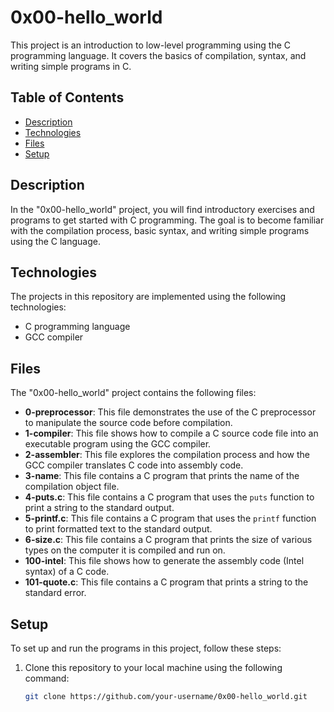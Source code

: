 # 0x00-hello_world

This project is an introduction to low-level programming using the C programming language. It covers the basics of compilation, syntax, and writing simple programs in C.

## Table of Contents

- [Description](#description)
- [Technologies](#technologies)
- [Files](#files)
- [Setup](#setup)

## Description

In the "0x00-hello_world" project, you will find introductory exercises and programs to get started with C programming. The goal is to become familiar with the compilation process, basic syntax, and writing simple programs using the C language.

## Technologies

The projects in this repository are implemented using the following technologies:

- C programming language
- GCC compiler

## Files

The "0x00-hello_world" project contains the following files:

- **0-preprocessor**: This file demonstrates the use of the C preprocessor to manipulate the source code before compilation.
- **1-compiler**: This file shows how to compile a C source code file into an executable program using the GCC compiler.
- **2-assembler**: This file explores the compilation process and how the GCC compiler translates C code into assembly code.
- **3-name**: This file contains a C program that prints the name of the compilation object file.
- **4-puts.c**: This file contains a C program that uses the `puts` function to print a string to the standard output.
- **5-printf.c**: This file contains a C program that uses the `printf` function to print formatted text to the standard output.
- **6-size.c**: This file contains a C program that prints the size of various types on the computer it is compiled and run on.
- **100-intel**: This file shows how to generate the assembly code (Intel syntax) of a C code.
- **101-quote.c**: This file contains a C program that prints a string to the standard error.

## Setup

To set up and run the programs in this project, follow these steps:

1. Clone this repository to your local machine using the following command:

   ```bash
   git clone https://github.com/your-username/0x00-hello_world.git

